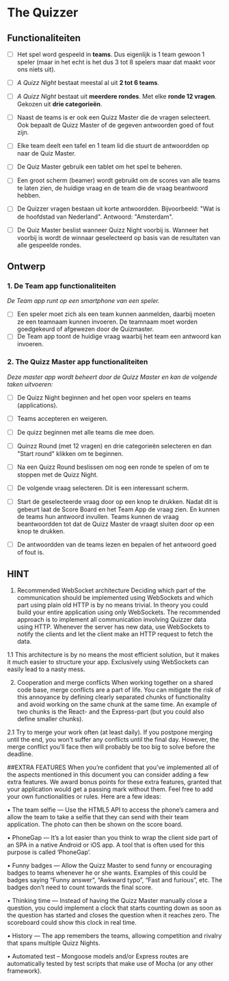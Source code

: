 # The Quizzer

## Functionaliteiten

 - [ ] Het spel word gespeeld in **teams**. Dus eigenlijk is 1 team gewoon 1 speler (maar in het echt is het dus 3 tot 8 spelers maar dat maakt voor ons niets uit).
 - [ ] *A Quizz Night* bestaat meestal al uit **2 tot 6 teams**.
 - [ ] *A Quizz Night* bestaat uit **meerdere rondes**. Met elke **ronde 12 vragen**. Gekozen uit **drie categorieën**.
 - [ ] Naast de teams is er ook een Quizz Master die de vragen selecteert. Ook bepaalt de Quizz Master of de gegeven antwoorden goed of fout zijn.
 - [ ] Elke team deelt een tafel en 1 team lid die stuurt de antwoordden op naar de Quiz Master.
 - [ ] De Quiz Master gebruik een tablet om het spel te beheren.
 - [ ] Een groot scherm (beamer) wordt gebruikt om de scores van alle teams te laten zien, de huidige vraag en de team die de vraag beantwoord hebben.
 - [ ] De Quizzer vragen bestaan uit korte antwoordden. Bijvoorbeeld: "Wat is de hoofdstad van Nederland". Antwoord: "Amsterdam".
 - [ ] De Quiz Master beslist wanneer Quizz Night voorbij is. Wanneer het voorbij is wordt de winnaar geselecteerd op basis van de resultaten van alle gespeelde rondes.


## Ontwerp

### 1. De Team app functionaliteiten
*De Team app runt op een smartphone van een speler.*
 - [ ] Een speler moet zich als een team kunnen aanmelden, daarbij moeten ze een teamnaam kunnen invoeren. De teamnaam moet worden goedgekeurd of afgewezen door de Quizmaster.
 - [ ] De Team app toont de huidige vraag waarbij het team een antwoord kan invoeren.

### 2. The Quizz Master app functionaliteiten

*Deze master app wordt beheert door de Quizz Master en kan de volgende taken uitvoeren:*
 - [ ] De Quizz Night beginnen and het open voor spelers en teams (applications).
 - [ ] Teams accepteren en weigeren.
 - [ ] De quizz beginnen met alle teams die mee doen.
 - [ ] Quinzz Round (met 12 vragen) en drie categorieën selecteren en dan "Start round" klikken om te beginnen.
 - [ ] Na een Quizz Round beslissen om nog een ronde te spelen of om te stoppen met de Quizz Night.
 - [ ] De volgende vraag selecteren. Dit is een interessant scherm.
 - [ ] Start de geselecteerde vraag door op een knop te drukken. Nadat dit is gebeurt laat de Score Board en het Team App de vraag zien. En kunnen de teams hun antwoord invullen. Teams kunnen de vraag beantwoordden tot dat de Quizz Master de vraagt sluiten door op een knop te drukken.
 - [ ] De antwoordden van de teams lezen en bepalen of het antwoord goed of fout is.
 
 
 ## HINT

 
  1. Recommended WebSocket architecture Deciding which part of the communication should be implemented using WebSockets and which part    using plain old HTTP is by no means trivial. In theory you could    build your entire application using only WebSockets.  The recommended approach is to implement all communication involving  Quizzer data using HTTP. Whenever the server has new data, use  WebSockets to notify the clients and let the client make an HTTP  request to fetch the data. 
  
  1.1 This architecture is by no means the most efficient solution, but it makes it much easier to structure your app. Exclusively using WebSockets can easily lead to a nasty mess.
    

 2. Cooperation and merge conflicts When working together on a shared code base, merge conflicts are a part of life. You can mitigate the risk of this annoyance by defining clearly separated chunks of functionality and avoid working on the same chunk at the same time. An example of two chunks is the React- and the Express-part (but you could also define smaller chunks).  
 
 2.1 Try to merge your work often (at least daily). If you postpone merging until the end, you won’t suffer any conflicts until the final day. However, the merge conflict you’ll face then will probably be too big to solve before the deadline. 
 
 
 ##EXTRA FEATURES 
 When you’re confident that you’ve implemented all of the aspects mentioned in this document you can consider adding a few extra features. We award bonus points for these extra features, granted that your application would get a passing mark without them. Feel	free	to	add	your	own	functionalities	or	rules.	Here	are	a	few	ideas:		
 
 • The team selfie — Use the HTML5 API to access the phone’s camera and allow the team to take a selfie that they can send with their team application. The photo can then be shown on the score board.  
 
 • PhoneGap — It’s a lot easier than you think to wrap the client side part of an SPA in a native Android or iOS app. A tool that is often used for this purpose is called ‘PhoneGap’. 
 
 • Funny badges — Allow the Quizz Master to send funny or encouraging badges to teams whenever he or she wants. Examples of this could be badges saying “Funny answer”, “Awkward typo”, “Fast and furious”, etc. The badges don’t need to count towards the final score. 
 
 • Thinking time — Instead of having the Quizz Master manually close a question, you could implement a clock that starts counting down as soon as the question has started and closes the question when it reaches zero. The scoreboard could show this clock in real time. 
 
 • History — The app remembers the teams, allowing competition and rivalry that spans multiple Quizz Nights. 
 
 • Automated test – Mongoose models and/or Express routes are automatically tested by test scripts that make use of Mocha (or any other framework). 